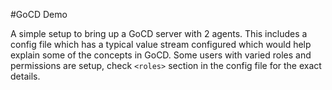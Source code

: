#GoCD Demo

A simple setup to bring up a GoCD server with 2 agents. 
This includes a config file which has a typical value stream configured which would help explain some of the concepts in GoCD.
Some users with varied roles and permissions are setup, check `<roles>` section in the config file for the exact details.
